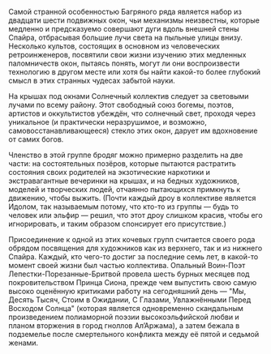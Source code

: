 Самой странной особенностью Багряного ряда является набор из двадцати шести подвижных окон, чьи механизмы неизвестны, которые медленно и предсказуемо совершают дуги вдоль внешней стены Спайра, отбрасывая большие лучи света на пыльные улицы внизу. Несколько культов, состоящих в основном из человеческих ретроинженеров, посвятили свои жизни изучению этих медленных паломничеств окон, пытаясь понять, могут ли они воспроизвести технологию в другом месте или хотя бы найти какой-то более глубокий смысл в этих странных чудесах забытой науки.

На крышах под окнами Солнечный коллектив следует за световыми лучами по всему району. Этот свободный союз богемы, поэтов, артистов и оккультистов убеждён, что солнечный свет, проходя через уникальное (и практически неразрушимое, и возможно, самовосстанавливающееся) стекло этих окон, дарует им вдохновение от самих богов.

Членство в этой группе бродяг можно примерно разделить на две части: на состоятельных позёров, которые пытаются растратить состояния своих родителей на экзотические наркотики и экстравагантные вечеринки на крышах, и на бедных художников, моделей и творческих людей, отчаянно пытающихся примкнуть к движению, чтобы выжить. (Почти каждый дроу в коллективе является Идолом, так называемым потому, что кто-то из группы — будь то человек или эльфир — решил, что этот дроу слишком красив, чтобы его игнорировать, и таким образом спонсирует его присутствие.)

Присоединение к одной из этих кочевых групп считается своего рода обрядом посвящения для художников как из верхнего, так и из нижнего Спайра. Каждый, кто чего-то достиг за последние семь лет, в какой-то момент своей жизни был частью коллектива. Опальный Воин-Поэт Лепестки-Порезанные-Бритвой провела шесть бурных месяцев под покровительством Принца Сиона, прежде чем выпустить свою самую высоко оценённую критиками работу на сегодняшний день — "Мы, Десять Тысяч, Стоим в Ожидании, С Глазами, Увлажнёнными Перед Восходом Солнца" (которая является одновременно скандальным произведением полиаморной поэзии высокоэльфийской любви и планом вторжения в город гноллов Ал’Аржама), а затем бежала в подземелье после смертельного конфликта между её пятой и седьмой женами.